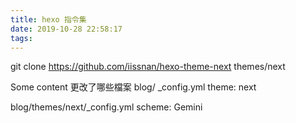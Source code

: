 ```yaml
---
title: hexo 指令集
date: 2019-10-28 22:58:17
tags:
---
```

git clone https://github.com/iissnan/hexo-theme-next themes/next

Some content
更改了哪些檔案
blog/ _config.yml
theme: next

<!-- 更改next 主題為 Gemini -->
blog/themes/next/_config.yml
scheme: Gemini